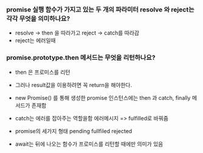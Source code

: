 ### promise 실행 함수가 가지고 있는 두 개의 파라미터 resolve 와 reject는 각각 무엇을 의미하나요? ###
- resolve -> then 을 따라가고 reject -> catch를 따라감
- reject는 에러일때

### promise.prototype.then 메서드는 무엇을 리턴하나요? ###
- then 은 프로미스를 리턴
- 그러나 result값을 이용하려면 꼭 return을 해야한다.
- new Promise() 를 통해 생성한 promise 인스턴스에는 then 과 catch, finally 메서드가 존재함

- catch는 에러를 잡아주는 역할을함 에러메시지 => fulfilled로 바꿔줌

- promise의 세가지 형태 pending fullfiled rejected

- await는 뒤에 나오는 함수가 프로미스를 리턴할 때에만 의미가 있음